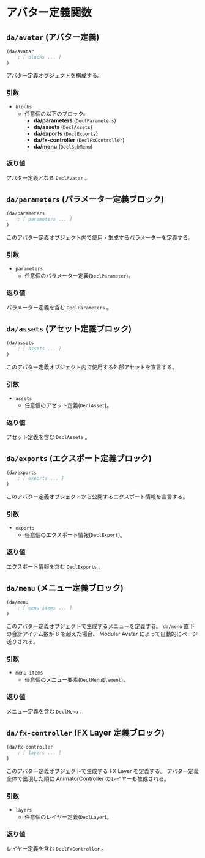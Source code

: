 # アバター定義関数

## `da/avatar` (アバター定義)

```scheme
(da/avatar
    ; [ blocks ... ]
)
```

アバター定義オブジェクトを構成する。

### 引数

* `blocks`
    - 任意個の以下のブロック。
        - **da/parameters** (`DeclParameters`)
        - **da/assets** (`DeclAssets`)
        - **da/exports** (`DeclExports`)
        - **da/fx-controller** (`DeclFxController`)
        - **da/menu** (`DeclSubMenu`)

### 返り値

アバター定義となる `DeclAvatar` 。

## `da/parameters` (パラメーター定義ブロック)

```scheme
(da/parameters
    ; [ parameters ... ]
)
```

このアバター定義オブジェクト内で使用・生成するパラメーターを定義する。

### 引数

* `parameters`
    - 任意個のパラメーター定義(`DeclParameter`)。

### 返り値

パラメーター定義を含む `DeclParameters` 。


## `da/assets` (アセット定義ブロック)

```scheme
(da/assets
    ; [ assets ... ]
)
```

このアバター定義オブジェクト内で使用する外部アセットを宣言する。

### 引数

* `assets`
    - 任意個のアセット定義(`DeclAsset`)。

### 返り値

アセット定義を含む `DeclAssets` 。


## `da/exports` (エクスポート定義ブロック)

```scheme
(da/exports
    ; [ exports ... ]
)
```

このアバター定義オブジェクトから公開するエクスポート情報を宣言する。

### 引数

* `exports`
    - 任意個のエクスポート情報(`DeclExport`)。

### 返り値

エクスポート情報を含む `DeclExports` 。


## `da/menu` (メニュー定義ブロック)

```scheme
(da/menu
    ; [ menu-items ... ]
)
```

このアバター定義オブジェクトで生成するメニューを定義する。
`da/menu` 直下の合計アイテム数が 8 を超えた場合、 Modular Avatar によって自動的にページ送りされる。

### 引数

* `menu-items`
    - 任意個のメニュー要素(`DeclMenuElement`)。

### 返り値

メニュー定義を含む `DeclMenu` 。


## `da/fx-controller` (FX Layer 定義ブロック)

```scheme
(da/fx-controller
    ; [ layers ... ]
)
```

このアバター定義オブジェクトで生成する FX Layer を定義する。
アバター定義全体で出現した順に AnimatorController のレイヤーも生成される。

### 引数

* `layers`
    - 任意個のレイヤー定義(`DeclLayer`)。

### 返り値

レイヤー定義を含む `DeclFxController` 。
